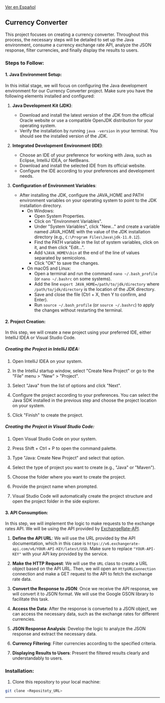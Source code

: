 [Ver en Español](README_ES.md)

## Currency Converter

This project focuses on creating a currency converter. Throughout this process, the necessary steps will be detailed to set up the Java environment, consume a currency exchange rate API, analyze the JSON response, filter currencies, and finally display the results to users.


### Steps to Follow:

#### 1. Java Environment Setup:

In this initial stage, we will focus on configuring the Java development environment for our Currency Converter project. Make sure you have the following elements installed and configured:

1. **Java Development Kit (JDK)**:
   - Download and install the latest version of the JDK from the official Oracle website or use a compatible OpenJDK distribution for your operating system.
   - Verify the installation by running `java -version` in your terminal. You should see the installed version of the JDK.

2. **Integrated Development Environment (IDE)**:
   - Choose an IDE of your preference for working with Java, such as Eclipse, IntelliJ IDEA, or NetBeans.
   - Download and install the selected IDE from its official website.
   - Configure the IDE according to your preferences and development needs.

3. **Configuration of Environment Variables**:
   - After installing the JDK, configure the JAVA_HOME and PATH environment variables on your operating system to point to the JDK installation directory.
     - On Windows:
       - Open System Properties.
       - Click on "Environment Variables".
       - Under "System Variables", click "New..." and create a variable named JAVA_HOME with the value of the JDK installation directory (e.g., `C:\Program Files\Java\jdk-11.0.12`).
       - Find the PATH variable in the list of system variables, click on it, and then click "Edit...".
       - Add `%JAVA_HOME%\bin` at the end of the line of values separated by semicolons.
       - Click "OK" to save the changes.
     - On macOS and Linux:
       - Open a terminal and run the command `nano ~/.bash_profile` (or `nano ~/.bashrc` on some systems).
       - Add the line `export JAVA_HOME=/path/to/jdk/directory` where `/path/to/jdk/directory` is the location of the JDK directory.
       - Save and close the file (Ctrl + X, then Y to confirm, and Enter).
       - Run `source ~/.bash_profile` (or `source ~/.bashrc`) to apply the changes without restarting the terminal.


#### 2. Project Creation:

In this step, we will create a new project using your preferred IDE, either IntelliJ IDEA or Visual Studio Code.

##### Creating the Project in IntelliJ IDEA:

1. Open IntelliJ IDEA on your system.

2. In the IntelliJ startup window, select "Create New Project" or go to the "File" menu > "New" > "Project".

3. Select "Java" from the list of options and click "Next".

4. Configure the project according to your preferences. You can select the Java SDK installed in the previous step and choose the project location on your system.

5. Click "Finish" to create the project.

##### Creating the Project in Visual Studio Code:

1. Open Visual Studio Code on your system.

2. Press Shift + Ctrl + P to open the command palette.

3. Type "Java: Create New Project" and select that option.

4. Select the type of project you want to create (e.g., "Java" or "Maven").

5. Choose the folder where you want to create the project.

6. Provide the project name when prompted.

7. Visual Studio Code will automatically create the project structure and open the project folder in the side explorer.


#### 3. API Consumption:

In this step, we will implement the logic to make requests to the exchange rates API. We will be using the API provided by [ExchangeRate-API](https://www.exchangerate-api.com).

1. **Define the API URL**: We will use the URL provided by the API documentation, which in this case is `https://v6.exchangerate-api.com/v6/YOUR-API-KEY/latest/USD`. Make sure to replace `"YOUR-API-KEY"` with your API key provided by the service.

2. **Make the HTTP Request**: We will use the `URL` class to create a URL object based on the API URL. Then, we will open an `HttpURLConnection` connection and make a GET request to the API to fetch the exchange rate data.

3. **Convert the Response to JSON**: Once we receive the API response, we will convert it to JSON format. We will use the Google GSON library to facilitate this task.

4. **Access the Data**: After the response is converted to a JSON object, we can access the necessary data, such as the exchange rates for different currencies.


4. **JSON Response Analysis**: Develop the logic to analyze the JSON response and extract the necessary data.

5. **Currency Filtering**: Filter currencies according to the specified criteria.

6. **Displaying Results to Users**: Present the filtered results clearly and understandably to users.

 
### Installation:

1. Clone this repository to your local machine:

  ```sh
  git clone <Repositoty_URL>
  ```

---